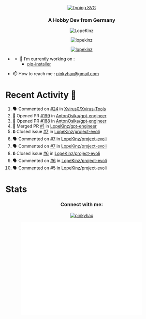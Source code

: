 <div align=center>
<a href="https://git.io/typing-svg"><img src="https://readme-typing-svg.herokuapp.com?font=Fira+Code&pause=1000&center=true&multiline=true&width=435&height=55&lines=Lopekinz;Advanced+Python+Developer" alt="Typing SVG" /></a>
</div>
<h3 align="center">A Hobby Dev from Germany</h3>

<p align="center"> <img src="https://img.shields.io/github/followers/LopeKinz?label=Follow&style=social)](https://github.com/LopeKinz" alt="LopeKinz" /> </p>
<p align="center"> <img src="https://komarev.com/ghpvc/?username=lopekinz&label=Profile%20views&color=0e75b6&style=flat" alt="lopekinz" /> </p>

<p align="center"> <a href="https://github.com/ryo-ma/github-profile-trophy"><img src="https://github-profile-trophy.vercel.app/?username=lopekinz&theme=onedark" alt="lopekinz" /></a> </p>

* - 🔭 I’m currently working on :
     * [pip-installer](https://www.github.com/LopeKinz/pip-installer)

- 📫 How to reach me : [pinkyhax@gmail.com](mailto:pinkyhax@gmail.com)

# Recent Activity 🎉
<!--START_SECTION:activity-->
1. 🗣 Commented on [#24](https://github.com/Xvirus0/Xvirus-Tools/issues/24) in [Xvirus0/Xvirus-Tools](https://github.com/Xvirus0/Xvirus-Tools)
2. 💪 Opened PR [#199](https://github.com/AntonOsika/gpt-engineer/pull/199) in [AntonOsika/gpt-engineer](https://github.com/AntonOsika/gpt-engineer)
3. 💪 Opened PR [#188](https://github.com/AntonOsika/gpt-engineer/pull/188) in [AntonOsika/gpt-engineer](https://github.com/AntonOsika/gpt-engineer)
4. 🎉 Merged PR [#1](https://github.com/LopeKinz/gpt-engineer/pull/1) in [LopeKinz/gpt-engineer](https://github.com/LopeKinz/gpt-engineer)
5. 🔒 Closed issue [#7](https://github.com/LopeKinz/project-evoli/issues/7) in [LopeKinz/project-evoli](https://github.com/LopeKinz/project-evoli)
6. 🗣 Commented on [#7](https://github.com/LopeKinz/project-evoli/issues/7) in [LopeKinz/project-evoli](https://github.com/LopeKinz/project-evoli)
7. 🗣 Commented on [#7](https://github.com/LopeKinz/project-evoli/issues/7) in [LopeKinz/project-evoli](https://github.com/LopeKinz/project-evoli)
8. 🔒 Closed issue [#6](https://github.com/LopeKinz/project-evoli/issues/6) in [LopeKinz/project-evoli](https://github.com/LopeKinz/project-evoli)
9. 🗣 Commented on [#6](https://github.com/LopeKinz/project-evoli/issues/6) in [LopeKinz/project-evoli](https://github.com/LopeKinz/project-evoli)
10. 🗣 Commented on [#5](https://github.com/LopeKinz/project-evoli/issues/5) in [LopeKinz/project-evoli](https://github.com/LopeKinz/project-evoli)
<!--END_SECTION:activity-->


# Stats
<h3 align="center">Connect with me:</h3>
<p align="center">
<a href="https://instagram.com/pinkyhax" target="blank"><img align="center" src="https://raw.githubusercontent.com/rahuldkjain/github-profile-readme-generator/master/src/images/icons/Social/instagram.svg" alt="pinkyhax" height="30" width="40" /></a>
</p>

<p align=center>
  <img align="center" src="/github-metrics.svg" alt="Metrics" width="400">
</p>


